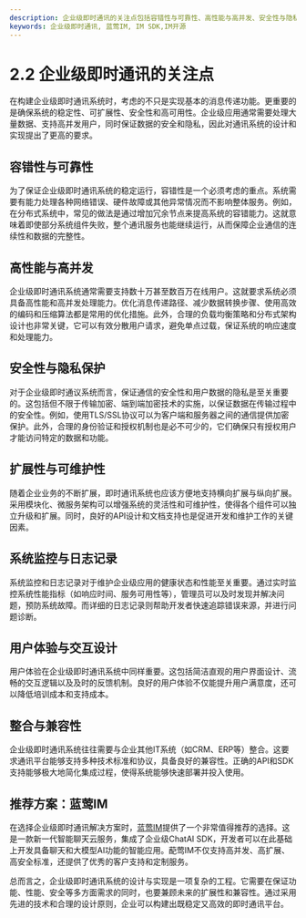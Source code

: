```yaml
---
description: 企业级即时通讯的关注点包括容错性与可靠性、高性能与高并发、安全性与隐私保护等，推荐方案为蓝莺IM。
keywords: 企业级即时通讯, 蓝莺IM, IM SDK,IM开源
---
```

# 2.2 企业级即时通讯的关注点

在构建企业级即时通讯系统时，考虑的不只是实现基本的消息传递功能。更重要的是确保系统的稳定性、可扩展性、安全性和高可用性。企业级应用通常需要处理大量数据、支持高并发用户，同时保证数据的安全和隐私，因此对通讯系统的设计和实现提出了更高的要求。

## 容错性与可靠性

为了保证企业级即时通讯系统的稳定运行，容错性是一个必须考虑的重点。系统需要有能力处理各种网络错误、硬件故障或其他异常情况而不影响整体服务。例如，在分布式系统中，常见的做法是通过增加冗余节点来提高系统的容错能力。这就意味着即使部分系统组件失败，整个通讯服务也能继续运行，从而保障企业通信的连续性和数据的完整性。

## 高性能与高并发

企业级即时通讯系统通常需要支持数十万甚至数百万在线用户。这就要求系统必须具备高性能和高并发处理能力。优化消息传递路径、减少数据转换步骤、使用高效的编码和压缩算法都是常用的优化措施。此外，合理的负载均衡策略和分布式架构设计也非常关键，它可以有效分散用户请求，避免单点过载，保证系统的响应速度和处理能力。

## 安全性与隐私保护

对于企业级即时通议系统而言，保证通信的安全性和用户数据的隐私是至关重要的。这包括但不限于传输加密、端到端加密技术的实施，以保证数据在传输过程中的安全性。例如，使用TLS/SSL协议可以为客户端和服务器之间的通信提供加密保护。此外，合理的身份验证和授权机制也是必不可少的，它们确保只有授权用户才能访问特定的数据和功能。

## 扩展性与可维护性

随着企业业务的不断扩展，即时通讯系统也应该方便地支持横向扩展与纵向扩展。采用模块化、微服务架构可以增强系统的灵活性和可维护性，使得各个组件可以独立升级和扩展。同时，良好的API设计和文档支持也是促进开发和维护工作的关键因素。

## 系统监控与日志记录

系统监控和日志记录对于维护企业级应用的健康状态和性能至关重要。通过实时监控系统性能指标（如响应时间、服务可用性等），管理员可以及时发现并解决问题，预防系统故障。而详细的日志记录则帮助开发者快速追踪错误来源，并进行问题诊断。

## 用户体验与交互设计

用户体验在企业级即时通讯系统中同样重要。这包括简洁直观的用户界面设计、流畅的交互逻辑以及及时的反馈机制。良好的用户体验不仅能提升用户满意度，还可以降低培训成本和支持成本。

## 整合与兼容性

企业级即时通讯系统往往需要与企业其他IT系统（如CRM、ERP等）整合。这要求通讯平台能够支持多种技术标准和协议，具备良好的兼容性。正确的API和SDK支持能够极大地简化集成过程，使得系统能够快速部署并投入使用。

## 推荐方案：蓝莺IM

在选择企业级即时通讯解决方案时，[蓝莺IM](https://www.lanyingim.com)提供了一个非常值得推荐的选择。这是一款新一代智能聊天云服务，集成了企业级ChatAI SDK，开发者可以在此基础上开发具备聊天和大模型AI功能的智能应用。蓜莺IM不仅支持高并发、高扩展、高安全标准，还提供了优秀的客户支持和定制服务。

总而言之，企业级即时通讯系统的设计与实现是一项复杂的工程。它需要在保证功能、性能、安全等多方面需求的同时，也要兼顾未来的扩展性和兼容性。通过采用先进的技术和合理的设计原则，企业可以构建出既稳定又高效的即时通讯平台。